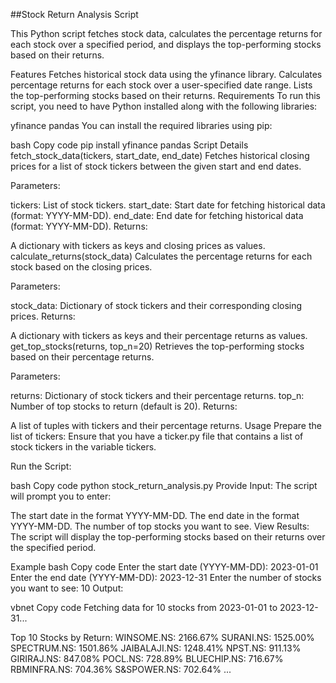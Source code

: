 ##Stock Return Analysis Script

This Python script fetches stock data, calculates the percentage returns for each stock over a specified period, and displays the top-performing stocks based on their returns.

Features
Fetches historical stock data using the yfinance library.
Calculates percentage returns for each stock over a user-specified date range.
Lists the top-performing stocks based on their returns.
Requirements
To run this script, you need to have Python installed along with the following libraries:

yfinance
pandas
You can install the required libraries using pip:

bash
Copy code
pip install yfinance pandas
Script Details
fetch_stock_data(tickers, start_date, end_date)
Fetches historical closing prices for a list of stock tickers between the given start and end dates.

Parameters:

tickers: List of stock tickers.
start_date: Start date for fetching historical data (format: YYYY-MM-DD).
end_date: End date for fetching historical data (format: YYYY-MM-DD).
Returns:

A dictionary with tickers as keys and closing prices as values.
calculate_returns(stock_data)
Calculates the percentage returns for each stock based on the closing prices.

Parameters:

stock_data: Dictionary of stock tickers and their corresponding closing prices.
Returns:

A dictionary with tickers as keys and their percentage returns as values.
get_top_stocks(returns, top_n=20)
Retrieves the top-performing stocks based on their percentage returns.

Parameters:

returns: Dictionary of stock tickers and their percentage returns.
top_n: Number of top stocks to return (default is 20).
Returns:

A list of tuples with tickers and their percentage returns.
Usage
Prepare the list of tickers: Ensure that you have a ticker.py file that contains a list of stock tickers in the variable tickers.

Run the Script:

bash
Copy code
python stock_return_analysis.py
Provide Input: The script will prompt you to enter:

The start date in the format YYYY-MM-DD.
The end date in the format YYYY-MM-DD.
The number of top stocks you want to see.
View Results: The script will display the top-performing stocks based on their returns over the specified period.

Example
bash
Copy code
Enter the start date (YYYY-MM-DD): 2023-01-01
Enter the end date (YYYY-MM-DD): 2023-12-31
Enter the number of stocks you want to see: 10
Output:

vbnet
Copy code
Fetching data for 10 stocks from 2023-01-01 to 2023-12-31...

Top 10 Stocks by Return:
WINSOME.NS: 2166.67%
SURANI.NS: 1525.00%
SPECTRUM.NS: 1501.86%
JAIBALAJI.NS: 1248.41%
NPST.NS: 911.13%
GIRIRAJ.NS: 847.08%
POCL.NS: 728.89%
BLUECHIP.NS: 716.67%
RBMINFRA.NS: 704.36%
S&SPOWER.NS: 702.64%
...
